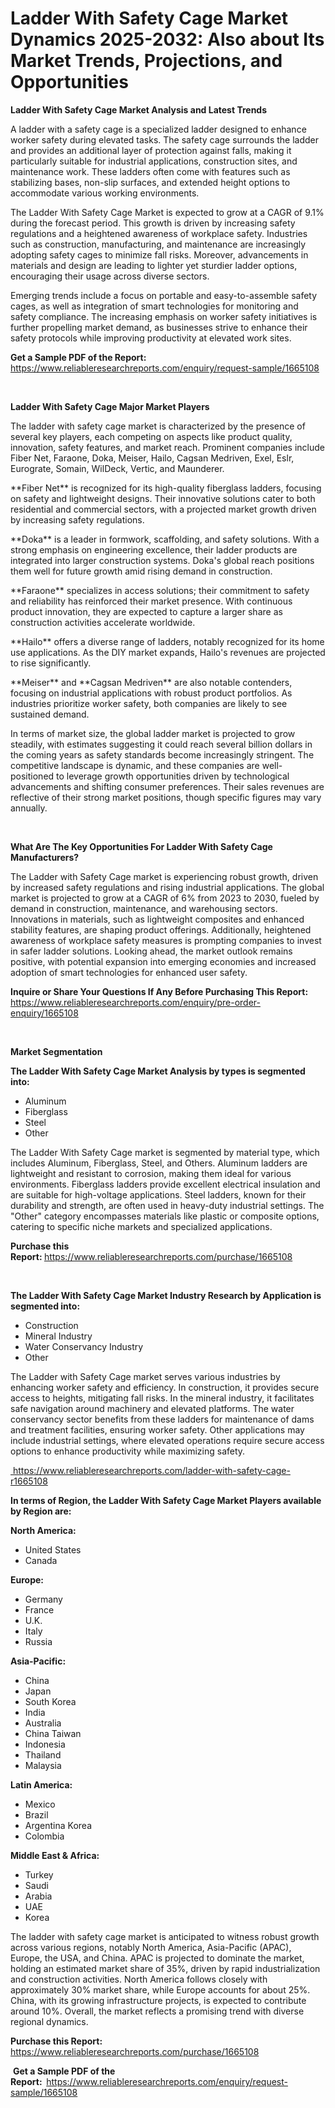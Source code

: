 <p><h1>Ladder With Safety Cage Market Dynamics 2025-2032: Also about Its Market Trends, Projections, and Opportunities</h1></p><p><strong>Ladder With Safety Cage Market Analysis and Latest Trends</strong></p>
<p><p>A ladder with a safety cage is a specialized ladder designed to enhance worker safety during elevated tasks. The safety cage surrounds the ladder and provides an additional layer of protection against falls, making it particularly suitable for industrial applications, construction sites, and maintenance work. These ladders often come with features such as stabilizing bases, non-slip surfaces, and extended height options to accommodate various working environments.</p><p>The Ladder With Safety Cage Market is expected to grow at a CAGR of 9.1% during the forecast period. This growth is driven by increasing safety regulations and a heightened awareness of workplace safety. Industries such as construction, manufacturing, and maintenance are increasingly adopting safety cages to minimize fall risks. Moreover, advancements in materials and design are leading to lighter yet sturdier ladder options, encouraging their usage across diverse sectors.</p><p>Emerging trends include a focus on portable and easy-to-assemble safety cages, as well as integration of smart technologies for monitoring and safety compliance. The increasing emphasis on worker safety initiatives is further propelling market demand, as businesses strive to enhance their safety protocols while improving productivity at elevated work sites.</p></p>
<p><strong>Get a Sample PDF of the Report:&nbsp;</strong> <a href="https://www.reliableresearchreports.com/enquiry/request-sample/1665108?utm_campaign=3384&utm_medium=2&utm_source=Github&utm_content=ia&utm_term=17042025&utm_id=ladder-with-safety-cage">https://www.reliableresearchreports.com/enquiry/request-sample/1665108</a></p>
<p>&nbsp;</p>
<p><strong>Ladder With Safety Cage Major Market Players</strong></p>
<p><p>The ladder with safety cage market is characterized by the presence of several key players, each competing on aspects like product quality, innovation, safety features, and market reach. Prominent companies include Fiber Net, Faraone, Doka, Meiser, Hailo, Cagsan Medriven, Exel, Eslr, Eurograte, Somain, WilDeck, Vertic, and Maunderer.</p><p>**Fiber Net** is recognized for its high-quality fiberglass ladders, focusing on safety and lightweight designs. Their innovative solutions cater to both residential and commercial sectors, with a projected market growth driven by increasing safety regulations.</p><p>**Doka** is a leader in formwork, scaffolding, and safety solutions. With a strong emphasis on engineering excellence, their ladder products are integrated into larger construction systems. Doka's global reach positions them well for future growth amid rising demand in construction.</p><p>**Faraone** specializes in access solutions; their commitment to safety and reliability has reinforced their market presence. With continuous product innovation, they are expected to capture a larger share as construction activities accelerate worldwide.</p><p>**Hailo** offers a diverse range of ladders, notably recognized for its home use applications. As the DIY market expands, Hailo's revenues are projected to rise significantly.</p><p>**Meiser** and **Cagsan Medriven** are also notable contenders, focusing on industrial applications with robust product portfolios. As industries prioritize worker safety, both companies are likely to see sustained demand.</p><p>In terms of market size, the global ladder market is projected to grow steadily, with estimates suggesting it could reach several billion dollars in the coming years as safety standards become increasingly stringent. The competitive landscape is dynamic, and these companies are well-positioned to leverage growth opportunities driven by technological advancements and shifting consumer preferences. Their sales revenues are reflective of their strong market positions, though specific figures may vary annually.</p></p>
<p>&nbsp;</p>
<p><strong>What Are The Key Opportunities For Ladder With Safety Cage Manufacturers?</strong></p>
<p><p>The Ladder with Safety Cage market is experiencing robust growth, driven by increased safety regulations and rising industrial applications. The global market is projected to grow at a CAGR of 6% from 2023 to 2030, fueled by demand in construction, maintenance, and warehousing sectors. Innovations in materials, such as lightweight composites and enhanced stability features, are shaping product offerings. Additionally, heightened awareness of workplace safety measures is prompting companies to invest in safer ladder solutions. Looking ahead, the market outlook remains positive, with potential expansion into emerging economies and increased adoption of smart technologies for enhanced user safety.</p></p>
<p><strong>Inquire or Share Your Questions If Any Before Purchasing This Report:</strong> <a href="https://www.reliableresearchreports.com/enquiry/pre-order-enquiry/1665108?utm_campaign=3384&utm_medium=2&utm_source=Github&utm_content=ia&utm_term=17042025&utm_id=ladder-with-safety-cage">https://www.reliableresearchreports.com/enquiry/pre-order-enquiry/1665108</a></p>
<p>&nbsp;</p>
<p><strong>Market Segmentation</strong></p>
<p><strong>The Ladder With Safety Cage Market Analysis by types is segmented into:</strong></p>
<p><ul><li>Aluminum</li><li>Fiberglass</li><li>Steel</li><li>Other</li></ul></p>
<p><p>The Ladder With Safety Cage market is segmented by material type, which includes Aluminum, Fiberglass, Steel, and Others. Aluminum ladders are lightweight and resistant to corrosion, making them ideal for various environments. Fiberglass ladders provide excellent electrical insulation and are suitable for high-voltage applications. Steel ladders, known for their durability and strength, are often used in heavy-duty industrial settings. The "Other" category encompasses materials like plastic or composite options, catering to specific niche markets and specialized applications.</p></p>
<p><strong>Purchase this Report:&nbsp;</strong><a href="https://www.reliableresearchreports.com/purchase/1665108?utm_campaign=3384&utm_medium=2&utm_source=Github&utm_content=ia&utm_term=17042025&utm_id=ladder-with-safety-cage">https://www.reliableresearchreports.com/purchase/1665108</a></p>
<p>&nbsp;</p>
<p><strong>The Ladder With Safety Cage Market Industry Research by Application is segmented into:</strong></p>
<p><ul><li>Construction</li><li>Mineral Industry</li><li>Water Conservancy Industry</li><li>Other</li></ul></p>
<p><p>The Ladder with Safety Cage market serves various industries by enhancing worker safety and efficiency. In construction, it provides secure access to heights, mitigating fall risks. In the mineral industry, it facilitates safe navigation around machinery and elevated platforms. The water conservancy sector benefits from these ladders for maintenance of dams and treatment facilities, ensuring worker safety. Other applications may include industrial settings, where elevated operations require secure access options to enhance productivity while maximizing safety.</p></p>
<p><a href="https://www.reliableresearchreports.com/ladder-with-safety-cage-r1665108?utm_campaign=3384&utm_medium=2&utm_source=Github&utm_content=ia&utm_term=17042025&utm_id=ladder-with-safety-cage">&nbsp;https://www.reliableresearchreports.com/ladder-with-safety-cage-r1665108</a></p>
<p><strong>In terms of Region, the Ladder With Safety Cage Market Players available by Region are:</strong></p>
<p>
    <p> <strong> North America: </strong>
        <ul>
            <li>United States</li>
            <li>Canada</li>
        </ul>
        </p> 
    <p> <strong> Europe: </strong>
        <ul>
            <li>Germany</li>
            <li>France</li>
            <li>U.K.</li>
            <li>Italy</li>
            <li>Russia</li>
        </ul>
        </p> 
    <p> <strong> Asia-Pacific: </strong>
        <ul>
            <li>China</li>
            <li>Japan</li>
            <li>South Korea</li>
            <li>India</li>
            <li>Australia</li>
            <li>China Taiwan</li>
            <li>Indonesia</li>
            <li>Thailand</li>
            <li>Malaysia</li>
        </ul>
        </p> 
    <p> <strong> Latin America: </strong>
        <ul>
            <li>Mexico</li>
            <li>Brazil</li>
            <li>Argentina Korea</li>
            <li>Colombia</li>
        </ul>
        </p> 
    <p> <strong> Middle East & Africa: </strong>
        <ul>
            <li>Turkey</li>
            <li>Saudi</li>
            <li>Arabia</li>
            <li>UAE</li>
            <li>Korea</li>
        </ul>
    </p>
    </p>
<p><p>The ladder with safety cage market is anticipated to witness robust growth across various regions, notably North America, Asia-Pacific (APAC), Europe, the USA, and China. APAC is projected to dominate the market, holding an estimated market share of 35%, driven by rapid industrialization and construction activities. North America follows closely with approximately 30% market share, while Europe accounts for about 25%. China, with its growing infrastructure projects, is expected to contribute around 10%. Overall, the market reflects a promising trend with diverse regional dynamics.</p></p>
<p><strong>Purchase this Report: </strong><a href="https://www.reliableresearchreports.com/purchase/1665108?utm_campaign=3384&utm_medium=2&utm_source=Github&utm_content=ia&utm_term=17042025&utm_id=ladder-with-safety-cage">https://www.reliableresearchreports.com/purchase/1665108</a></p>
<p>&nbsp;<strong>Get a Sample PDF of the Report:&nbsp;&nbsp;</strong><a href="https://www.reliableresearchreports.com/enquiry/request-sample/1665108?utm_campaign=3384&utm_medium=2&utm_source=Github&utm_content=ia&utm_term=17042025&utm_id=ladder-with-safety-cage">https://www.reliableresearchreports.com/enquiry/request-sample/1665108</a></p>
<p><strong></strong></p>
<p><p></p><p></p><p></p></p>